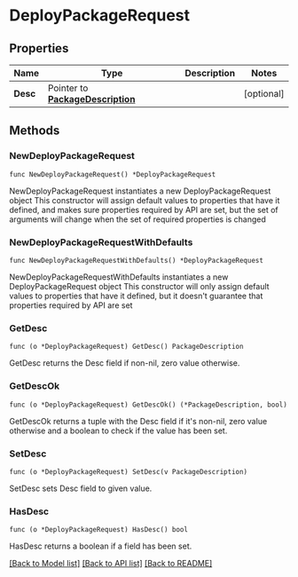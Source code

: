 # DeployPackageRequest

## Properties

Name | Type | Description | Notes
------------ | ------------- | ------------- | -------------
**Desc** | Pointer to [**PackageDescription**](PackageDescription.md) |  | [optional] 

## Methods

### NewDeployPackageRequest

`func NewDeployPackageRequest() *DeployPackageRequest`

NewDeployPackageRequest instantiates a new DeployPackageRequest object
This constructor will assign default values to properties that have it defined,
and makes sure properties required by API are set, but the set of arguments
will change when the set of required properties is changed

### NewDeployPackageRequestWithDefaults

`func NewDeployPackageRequestWithDefaults() *DeployPackageRequest`

NewDeployPackageRequestWithDefaults instantiates a new DeployPackageRequest object
This constructor will only assign default values to properties that have it defined,
but it doesn't guarantee that properties required by API are set

### GetDesc

`func (o *DeployPackageRequest) GetDesc() PackageDescription`

GetDesc returns the Desc field if non-nil, zero value otherwise.

### GetDescOk

`func (o *DeployPackageRequest) GetDescOk() (*PackageDescription, bool)`

GetDescOk returns a tuple with the Desc field if it's non-nil, zero value otherwise
and a boolean to check if the value has been set.

### SetDesc

`func (o *DeployPackageRequest) SetDesc(v PackageDescription)`

SetDesc sets Desc field to given value.

### HasDesc

`func (o *DeployPackageRequest) HasDesc() bool`

HasDesc returns a boolean if a field has been set.


[[Back to Model list]](../README.md#documentation-for-models) [[Back to API list]](../README.md#documentation-for-api-endpoints) [[Back to README]](../README.md)


